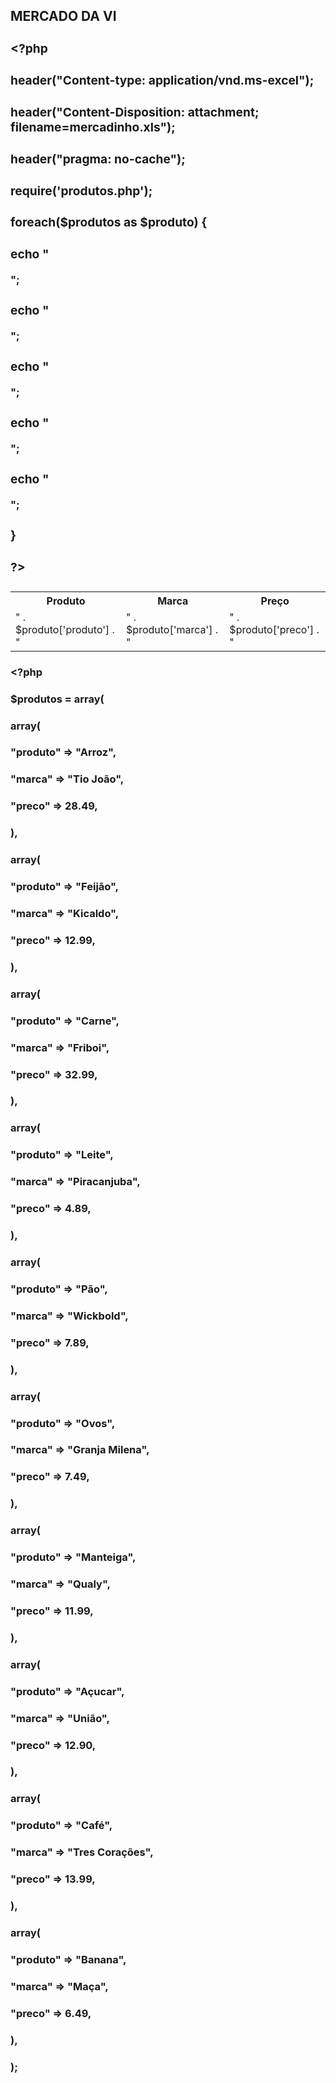 ### <!DOCTYPE html>
### <html lang="en">
### <head>
###    <meta charset="UTF-8">
###    <meta http-equiv="X-UA-Compatible" content="IE=edge">
###   <meta name="viewport" content="width=device-width, initial-scale=1.0">
###    <link rel="stylesheet" href="style.css">
### <title>Produtos de Mercado</title>
### </head>
### <body>
###    <h2>MERCADO DA VI</h2>
###    <table>
###        <tr>
###            <th>Produto</th>
###            <th>Marca</th>
###            <th>Preço</th>
###        </tr>
### <?php 
###
###    header("Content-type: application/vnd.ms-excel");
###    header("Content-Disposition: attachment; filename=mercadinho.xls");
###    header("pragma: no-cache");
###
###        require('produtos.php');
###        foreach($produtos as $produto) {
###            echo "<tr>";
###            echo "<td>" . $produto['produto'] . "</td>";
###            echo "<td>" . $produto['marca'] . "</td>";
###            echo "<td>" . $produto['preco'] . "</td>";
###            echo "</tr>";
###        }           
### ?>
###    </table>    
### </body>
### </html>
###
### <?php 
###
###    $produtos = array(
###        array(
###            "produto" => "Arroz",
###            "marca" => "Tio João",
###            "preco" => 28.49, 
###        ),
###        array(
###            "produto" => "Feijão",
###            "marca" => "Kicaldo",
###            "preco" => 12.99, 
###        ),
###        array(
###            "produto" => "Carne",
###            "marca" => "Friboi",
###            "preco" => 32.99, 
###        ),
###        array(
###            "produto" => "Leite",
###            "marca" => "Piracanjuba",
###            "preco" => 4.89, 
###        ),
###        array(
###            "produto" => "Pão",
###            "marca" => "Wickbold",
###         "preco" => 7.89,
###  ),
### array(
###            "produto" => "Ovos",
###            "marca" => "Granja Milena",
###            "preco" => 7.49, 
###        ),
###        array(
###            "produto" => "Manteiga",
###            "marca" => "Qualy",
###            "preco" => 11.99, 
###        ),
###        array(
###            "produto" => "Açucar",
###            "marca" => "União",
###            "preco" => 12.90, 
###        ),
###        array(
###            "produto" => "Café",
###            "marca" => "Tres Corações",
###            "preco" => 13.99, 
###        ),
###        array(
###            "produto" => "Banana",
###            "marca" => "Maça",
###            "preco" => 6.49, 
###        ),
###    ); 